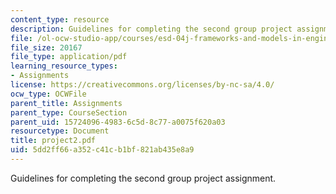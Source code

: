 ```yaml
---
content_type: resource
description: Guidelines for completing the second group project assignment.
file: /ol-ocw-studio-app/courses/esd-04j-frameworks-and-models-in-engineering-systems-engineering-system-design-spring-2007/5dd2ff66a352c41cb1bf821ab435e8a9_project2.pdf
file_size: 20167
file_type: application/pdf
learning_resource_types:
- Assignments
license: https://creativecommons.org/licenses/by-nc-sa/4.0/
ocw_type: OCWFile
parent_title: Assignments
parent_type: CourseSection
parent_uid: 15724096-4983-6c5d-8c77-a0075f620a03
resourcetype: Document
title: project2.pdf
uid: 5dd2ff66-a352-c41c-b1bf-821ab435e8a9
---
```

Guidelines for completing the second group project assignment.